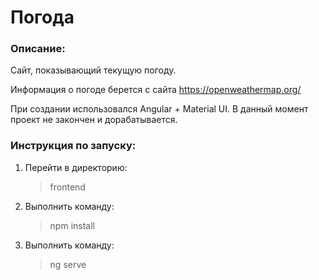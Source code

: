 # Погода #

### Описание:
   Сайт, показывающий текущую погоду. 

   Информация о погоде берется с сайта https://openweathermap.org/
   
   При создании использовался Angular + Material UI.
   В данный момент проект не закончен и дорабатывается.
    

### Инструкция по запуску:

1. Перейти в директорию: 

    >frontend

2. Выполнить команду:

    >npm install

3. Выполнить команду: 

    >ng serve
